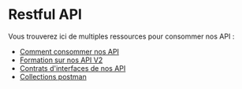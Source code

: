 # Restful API

Vous trouverez ici de multiples ressources pour consommer nos API :

* [Comment consommer nos API](./consume_api.md)
* [Formation sur nos API V2](./api_v2_slides.pdf)
* [Contrats d'interfaces de nos API](./api_endpoints.md)
* [Collections postman](./postman/README.md)
